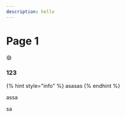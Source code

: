 ```yaml
---
description: hello
---
```


# Page 1

:smile:

### 123

{% hint style="info" %}
asasas
{% endhint %}



assa

sa
